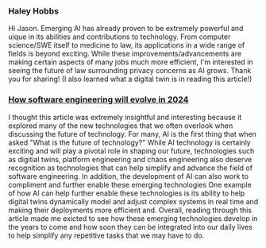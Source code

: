 ### Haley Hobbs
Hi Jason. Emerging AI has already proven to be extremely powerful and uique in its abilities and contributions to technology. From computer science/SWE itself to medicine to law, its applications in a wide range of fields is beyond exciting. While these improvements/advancements are making certain aspects of many jobs much more efficient, I'm interested in seeing the future of law surrounding privacy concerns as AI grows. Thank you for sharing! (I also learned what a digital twin is in reading this article!)

### [How software engineering will evolve in 2024](https://www.infoworld.com/article/2335664/how-software-engineering-will-evolve-in-2024.html)
I thought this article was extremely insightful and interesting because it explored many of the new technologies that we often overlook when discussing the future of technology. For many, AI is the first thing that when asked "What is the future of technology?" While AI technology is certainly exciting and will play a pivotal role in shaping our future, technologies such as digitial twins, platform engineering and chaos engineering also deserve recognition as technologies that can help simplify and advance the field of software engineering. In addition, the development of AI can also work to compliment and further enable these emerging technologies One example of how AI can help further enable these technologies is its ability to help digital twins dynamically model and adjust complex systems in real time and making their deployments more efficient and. Overall, reading through this article made me exicted to see how these emerging technologies develop in the years to come and how soon they can be integrated into our daily lives to help simplify any repetitive tasks that we may have to do.
